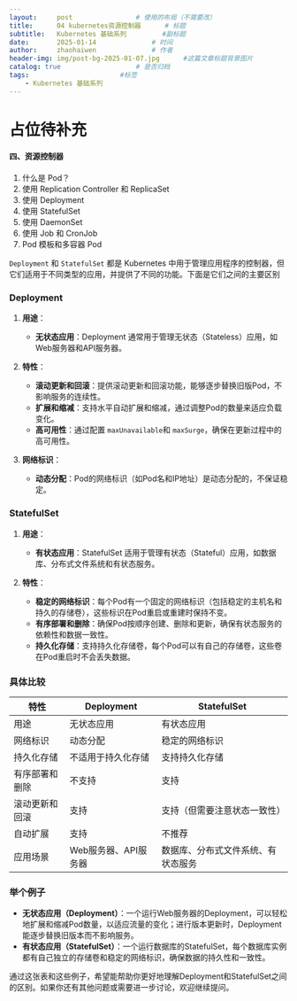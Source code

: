 ```yaml
---
layout:     post   				# 使用的布局（不需要改）
title:      04 kubernetes资源控制器 		# 标题 
subtitle:   Kubernetes 基础系列			#副标题
date:       2025-01-14 				# 时间
author:     zhaohaiwen 				# 作者
header-img: img/post-bg-2025-01-07.jpg		#这篇文章标题背景图片
catalog: true 					# 是否归档
tags:						#标签
    - Kubernetes 基础系列
---
```

# 占位待补充

#### 四、资源控制器

1. 什么是 Pod？
2. 使用 Replication Controller 和 ReplicaSet
3. 使用 Deployment
4. 使用 StatefulSet
5. 使用 DaemonSet
6. 使用 Job 和 CronJob
7. Pod 模板和多容器 Pod

`Deployment` 和 `StatefulSet` 都是 Kubernetes 中用于管理应用程序的控制器，但它们适用于不同类型的应用，并提供了不同的功能。下面是它们之间的主要区别

### **Deployment**

1. **用途**：

   - **无状态应用**：Deployment 通常用于管理无状态（Stateless）应用，如Web服务器和API服务器。
2. **特性**：

   - **滚动更新和回滚**：提供滚动更新和回滚功能，能够逐步替换旧版Pod，不影响服务的连续性。
   - **扩展和缩减**：支持水平自动扩展和缩减，通过调整Pod的数量来适应负载变化。
   - **高可用性**：通过配置 `maxUnavailable`和 `maxSurge`，确保在更新过程中的高可用性。
3. **网络标识**：

   - **动态分配**：Pod的网络标识（如Pod名和IP地址）是动态分配的，不保证稳定。

### **StatefulSet**

1. **用途**：

   - **有状态应用**：StatefulSet 适用于管理有状态（Stateful）应用，如数据库、分布式文件系统和有状态服务。
2. **特性**：

   - **稳定的网络标识**：每个Pod有一个固定的网络标识（包括稳定的主机名和持久的存储卷），这些标识在Pod重启或重建时保持不变。
   - **有序部署和删除**：确保Pod按顺序创建、删除和更新，确保有状态服务的依赖性和数据一致性。
   - **持久化存储**：支持持久化存储卷，每个Pod可以有自己的存储卷，这些卷在Pod重启时不会丢失数据。

### **具体比较**

| 特性           | Deployment           | StatefulSet                        |
| -------------- | -------------------- | ---------------------------------- |
| 用途           | 无状态应用           | 有状态应用                         |
| 网络标识       | 动态分配             | 稳定的网络标识                     |
| 持久化存储     | 不适用于持久化存储   | 支持持久化存储                     |
| 有序部署和删除 | 不支持               | 支持                               |
| 滚动更新和回滚 | 支持                 | 支持（但需要注意状态一致性）       |
| 自动扩展       | 支持                 | 不推荐                             |
| 应用场景       | Web服务器、API服务器 | 数据库、分布式文件系统、有状态服务 |

### 举个例子

- **无状态应用（Deployment）**：一个运行Web服务器的Deployment，可以轻松地扩展和缩减Pod数量，以适应流量的变化；进行版本更新时，Deployment能逐步替换旧版本而不影响服务。
- **有状态应用（StatefulSet）**：一个运行数据库的StatefulSet，每个数据库实例都有自己独立的存储卷和稳定的网络标识，确保数据的持久性和一致性。

通过这张表和这些例子，希望能帮助你更好地理解Deployment和StatefulSet之间的区别。如果你还有其他问题或需要进一步讨论，欢迎继续提问。
